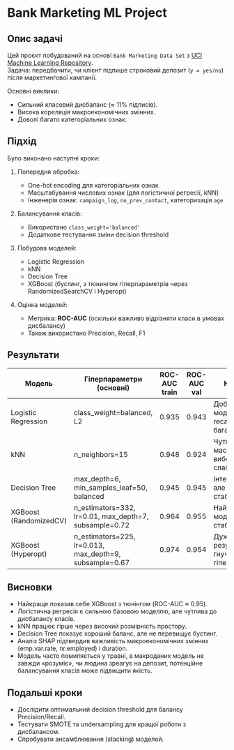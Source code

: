 # Bank Marketing ML Project

## Опис задачі
Цей проєкт побудований на основі `Bank Marketing Data Set` з [UCI Machine Learning Repository](https://archive.ics.uci.edu/ml/datasets/Bank+Marketing).  
Задача: передбачити, чи клієнт підпише строковий депозит (`y = yes/no`) після маркетингової кампанії.  

Основні виклики:
- Сильний класовий дисбаланс (≈ 11% підписів).
- Висока кореляція макроекономічних змінних.
- Доволі багато категоріальних ознак.

## Підхід
Було виконано наступні кроки:
1. Попередня обробка:
   - One-hot encoding для категоріальних ознак
   - Масштабування числових ознак (для логістичної регресії, kNN)
   - Інженерія ознак: `campaign_log`, `no_prev_contact`, категоризація `age`

2. Балансування класів:
   - Використано `class_weight='balanced'`
   - Додаткове тестування зміни decision threshold

3. Побудова моделей:
   - Logistic Regression
   - kNN
   - Decision Tree
   - XGBoost (бустинг, з тюнингом гіперпараметрів через RandomizedSearchCV і Hyperopt)

4. Оцінка моделей:
   - Метрика: **ROC-AUC** (оскільки важливо відрізняти класи в умовах дисбалансу)
   - Також використано Precision, Recall, F1

## Результати
| Модель                | Гіперпараметри (основні)                          | ROC-AUC train | ROC-AUC val | Коментар |
|------------------------|---------------------------------------------------|---------------|-------------|----------|
| Logistic Regression    | class_weight=balanced, L2                         | 0.935         | 0.943       | Добра базова модель, висока recall, але багато FP |
| kNN                   | n_neighbors=15                                    | 0.948         | 0.924       | Чутлива до масштабу і вибору k, слабша на val |
| Decision Tree          | max_depth=6, min_samples_leaf=50, balanced        | 0.945         | 0.945       | Інтерпретована, але менш стабільна |
| XGBoost (RandomizedCV) | n_estimators=332, lr=0.01, max_depth=7, subsample=0.72 | 0.964         | 0.955       | Найкраща модель, стабільна |
| XGBoost (Hyperopt)     | n_estimators=225, lr=0.013, max_depth=9, subsample=0.67 | 0.974         | 0.954       | Дуже схожий результат, гнучкий пошук гіперпараметрів |

## Висновки
- Найкраще показав себе XGBoost з тюнінгом (ROC-AUC ≈ 0.95).
- Логістична регресія є сильною базовою моделлю, але чутлива до дисбалансу класів.
- kNN працює гірше через високий розмірність простору.
- Decision Tree показує хороший баланс, але не перевищує бустинг.
- Аналіз SHAP підтвердив важливість макроекономічних змінних (emp.var.rate, nr.employed) і duration.
- Модель часто помиляється у травні, в макроданих модель не завжди «розуміє», чи людина зреагує на депозит, потенційне балансування класів може підвищити якість.

## Подальші кроки
- Дослідити оптимальний decision threshold для балансу Precision/Recall.
- Тестувати SMOTE та undersampling для кращої роботи з дисбалансом.
- Спробувати ансамблювання (stacking) моделей.
